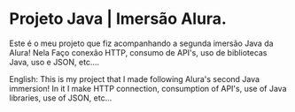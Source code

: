 # Projeto Java | Imersão Alura.

Este é o meu projeto que fiz acompanhando a segunda imersão Java da Alura!
Nela Faço conexão HTTP, consumo de API's, uso de bibliotecas Java, uso e JSON, etc....

English:
This is my project that I made following Alura's second Java immersion!
In it I make HTTP connection, consumption of API's, use of Java libraries, use of JSON, etc...
